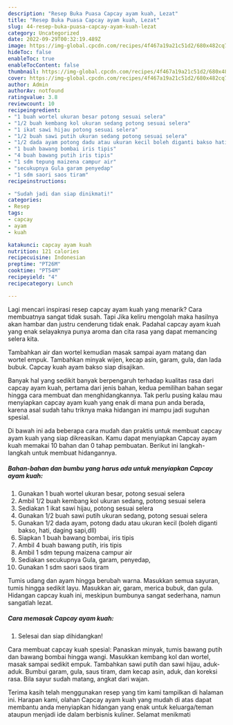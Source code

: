 ```yaml
---
description: "Resep Buka Puasa Capcay ayam kuah, Lezat"
title: "Resep Buka Puasa Capcay ayam kuah, Lezat"
slug: 44-resep-buka-puasa-capcay-ayam-kuah-lezat
category: Uncategorized
date: 2022-09-29T00:32:19.489Z
image: https://img-global.cpcdn.com/recipes/4f467a19a21c51d2/680x482cq70/capcay-ayam-kuah-foto-resep-utama.jpg
hideToc: false
enableToc: true
enableTocContent: false
thumbnail: https://img-global.cpcdn.com/recipes/4f467a19a21c51d2/680x482cq70/capcay-ayam-kuah-foto-resep-utama.jpg
cover: https://img-global.cpcdn.com/recipes/4f467a19a21c51d2/680x482cq70/capcay-ayam-kuah-foto-resep-utama.jpg
author: Admin
authorAv: notfound
ratingvalue: 3.8
reviewcount: 10
recipeingredient:
- "1 buah wortel ukuran besar potong sesuai selera"
- "1/2 buah kembang kol ukuran sedang potong sesuai selera"
- "1 ikat sawi hijau potong sesuai selera"
- "1/2 buah sawi putih ukuran sedang potong sesuai selera"
- "1/2 dada ayam potong dadu atau ukuran kecil boleh diganti bakso hati daging sapidll"
- "1 buah bawang bombai iris tipis"
- "4 buah bawang putih iris tipis"
- "1 sdm tepung maizena campur air"
- "secukupnya Gula garam penyedap"
- "1 sdm saori saos tiram"
recipeinstructions:

- "Sudah jadi dan siap dinikmati!"
categories:
- Resep
tags:
- capcay
- ayam
- kuah

katakunci: capcay ayam kuah 
nutrition: 121 calories
recipecuisine: Indonesian
preptime: "PT26M"
cooktime: "PT54M"
recipeyield: "4"
recipecategory: Lunch

---
```



Lagi mencari inspirasi resep capcay ayam kuah yang menarik? Cara membuatnya sangat tidak susah. Tapi Jika keliru mengolah maka hasilnya akan hambar dan justru cenderung tidak enak. Padahal capcay ayam kuah yang enak selayaknya punya aroma dan cita rasa yang dapat memancing selera kita.


Tambahkan air dan wortel kemudian masak sampai ayam matang dan wortel empuk. Tambahkan minyak wijen, kecap asin, garam, gula, dan lada bubuk. Capcay kuah ayam bakso siap disajikan.

Banyak hal yang sedikit banyak berpengaruh terhadap kualitas rasa dari capcay ayam kuah, pertama dari jenis bahan, kedua pemilihan bahan segar hingga cara membuat dan menghidangkannya. Tak perlu pusing kalau mau menyiapkan capcay ayam kuah yang enak di mana pun anda berada, karena asal sudah tahu triknya maka hidangan ini mampu jadi suguhan spesial.


Di bawah ini ada beberapa cara mudah dan praktis untuk membuat capcay ayam kuah yang siap dikreasikan. Kamu dapat menyiapkan Capcay ayam kuah memakai 10 bahan dan 0 tahap pembuatan. Berikut ini langkah-langkah untuk membuat hidangannya.

<!--inarticleads1-->

##### Bahan-bahan dan bumbu yang harus ada untuk menyiapkan Capcay ayam kuah:

1. Gunakan 1 buah wortel ukuran besar, potong sesuai selera
1. Ambil 1/2 buah kembang kol ukuran sedang, potong sesuai selera
1. Sediakan 1 ikat sawi hijau, potong sesuai selera
1. Gunakan 1/2 buah sawi putih ukuran sedang, potong sesuai selera
1. Gunakan 1/2 dada ayam, potong dadu atau ukuran kecil (boleh diganti bakso, hati, daging sapi,dll)
1. Siapkan 1 buah bawang bombai, iris tipis
1. Ambil 4 buah bawang putih, iris tipis
1. Ambil 1 sdm tepung maizena campur air
1. Sediakan secukupnya Gula, garam, penyedap,
1. Gunakan 1 sdm saori saos tiram


Tumis udang dan ayam hingga berubah warna. Masukkan semua sayuran, tumis hingga sedikit layu. Masukkan air, garam, merica bubuk, dan gula. Hidangan capcay kuah ini, meskipun bumbunya sangat sederhana, namun sangatlah lezat. 

<!--inarticleads2-->

##### Cara memasak Capcay ayam kuah:


1. Selesai dan siap dihidangkan!

Cara membuat capcay kuah spesial: Panaskan minyak, tumis bawang putih dan bawang bombai hingga wangi. Masukkan kembang kol dan wortel, masak sampai sedikit empuk. Tambahkan sawi putih dan sawi hijau, aduk-aduk. Bumbui garam, gula, saus tiram, dam kecap asin, aduk, dan koreksi rasa. Bila sayur sudah matang, angkat dari wajan. 

Terima kasih telah menggunakan resep yang tim kami tampilkan di halaman ini. Harapan kami, olahan Capcay ayam kuah yang mudah di atas dapat membantu anda menyiapkan hidangan yang enak untuk keluarga/teman ataupun menjadi ide dalam berbisnis kuliner. Selamat menikmati
